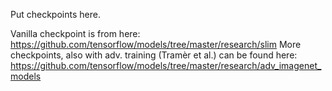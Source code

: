 Put checkpoints here.

Vanilla checkpoint is from here:
    https://github.com/tensorflow/models/tree/master/research/slim
More checkpoints, also with adv. training (Tramèr et al.) can be found here:
    https://github.com/tensorflow/models/tree/master/research/adv_imagenet_models
